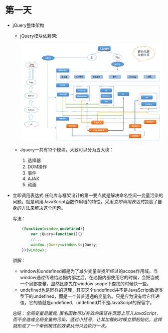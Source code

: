 # 第一天

* jQuery整体架构
    * jQuery模块依赖网: 

        ![](jQuery模块依赖网.png)
    * Jquery一共有13个模块，大致可以分为五大块：
      1. 选择器
      2. DOM操作
      3. 事件
      4. AJAX
      5. 动画

* 立即调用表达式
	任何库与框架设计的第一要点就是解决命名空间一变量污染的问题。就是利用JavaScript函数作用域的特性，采用*立即调用表达式*包裹了自身的方法来解决这个问题。
    
    写法：
	```JavaScript
    	(function(window,undefined){
        	var jQuery=function(){}
            //...
            window.jQuery=window.$=jQuery;
        })(window);
    ```
    讲解：
    * window和undefined都是为了减少变量查找所经过的scope作用域。当window通过传递给必报内部之后。在必报内部使用它的时候，会把当成一个局部变量，显然比原先在window scope下查找的时候快一些。
    * undefined也是同样的道理，其实这个undefined并不是JavaScript数据类型下的undefined，而是一个普普通通的变量名。只是应为没有给它传递值，它的值就是undefined，undefined并不是JavaScript的保留字。

	总结：*全局变量是魔鬼, 匿名函数可以有效的保证在页面上写入JavaScript，而不会造成全局变量的污染，通过小括号，让其加载的时候立即初始化，这样就形成了一个单例模式的效果从而只会执行一次。*